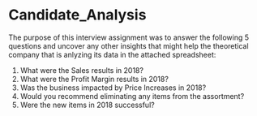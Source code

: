 # Candidate_Analysis

The purpose of this interview assignment was to answer the following 5 questions and uncover any other insights that might help the theoretical company that is anlyzing its data in the attached spreadsheet:
1. What were the Sales results in 2018?
2. What were the Profit Margin results in 2018?
3. Was the business impacted by Price Increases in 2018?
4. Would you recommend eliminating any items from the assortment?
5. Were the new items in 2018 successful?
